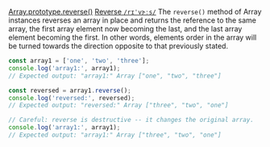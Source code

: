 [Array.prototype.reverse()](https://developer.mozilla.org/en-US/docs/Web/JavaScript/Reference/Global_Objects/Array/reverse)
[Reverse `/rɪˈvɝːs/`](https://dictionary.cambridge.org/dictionary/english/reverse#google_vignette)
The `reverse()` method of Array instances reverses an array in place and returns the reference to the same array, the first array element now becoming the last, and the last array element becoming the first. In other words, elements order in the array will be turned towards the direction opposite to that previously stated.

```javascript
const array1 = ['one', 'two', 'three'];
console.log('array1:', array1);
// Expected output: "array1:" Array ["one", "two", "three"]

const reversed = array1.reverse();
console.log('reversed:', reversed);
// Expected output: "reversed:" Array ["three", "two", "one"]

// Careful: reverse is destructive -- it changes the original array.
console.log('array1:', array1);
// Expected output: "array1:" Array ["three", "two", "one"]

```
